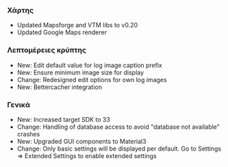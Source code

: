 ### Χάρτης
- Updated Mapsforge and VTM libs to v0.20
- Updated Google Maps renderer

### Λεπτομέρειες κρύπτης
- New: Edit default value for log image caption prefix
- New: Ensure minimum image size for display
- Change: Redesigned edit options for own log images
- New: Bettercacher integration

### Γενικά
- New: Increased target SDK to 33
- Change: Handling of database access to avoid "database not available" crashes
- New: Upgraded GUI components to Material3
- Change: Only basic settings will be displayed per default. Go to Settings => Extended Settings to enable extended settings
